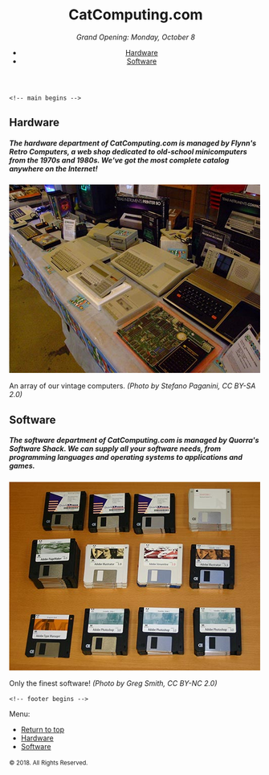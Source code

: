 <!DOCTYPE html>
<html lang="en">
  <head>
    <meta charset="UTF-8" />
    <title>CatComputing.com</title>
    <link rel="stylesheet" href="css/style.css">
  </head>

  <body>
  <!-- header begins -->
    <header id="top">
      <h1>CatComputing.com</h1>
      <p><em>Grand Opening: Monday, October 8</em></p>

  <nav>
        <ul>
          <li><a href="#hardware">Hardware</a></li>
          <li><a href="#software">Software</a></li>
        </ul>
      </nav>
  </header>
    <!-- header ends -->



    <!-- main begins -->
  <main>
      <section id="hardware">
        <h2>Hardware</h2>

   <article>
          <h5>The hardware department of CatComputing.com is managed by Flynn's Retro Computers, a web shop dedicated to old-school minicomputers from the 1970s and 1980s. We've got the most complete <em>cat</em>alog anywhere on the Internet!</h5>

  <aside>
            <img src="img/vintage-hardware.jpg" alt="An array of our vintage computers">
            <p>An array of our vintage computers. <em>(Photo by Stefano Paganini, CC BY-SA 2.0)</em></p>
          </aside>

   </article>
      </section>

 <section id="software">
        <h2>Software</h2>
        <article>
          <h5>The software department of CatComputing.com is managed by Quorra's Software Shack. We can supply all your software needs, from programming languages and operating systems to applications and games.</h5>
     <aside>
            <img src="img/vintage-software.jpg" alt="An array of our vintage software">
            <p>Only the finest software! <em>(Photo by Greg Smith, CC BY-NC 2.0)</em></p>
          </aside>

   </article>
      </section>

 </main>
    <!-- main ends -->

    <!-- footer begins -->
 <footer>
      <p>Menu:</p>

   <nav>
        <ul>
          <li><a href="top">Return to top</a></li>
          <li><a href="#hardware">Hardware</a></li>
          <li><a href="#software">Software</a></li>
        </ul>
      </nav>

 <p><small>&copy; 2018. All Rights Reserved.</small></p>
 </footer>
  </body>
</html>
